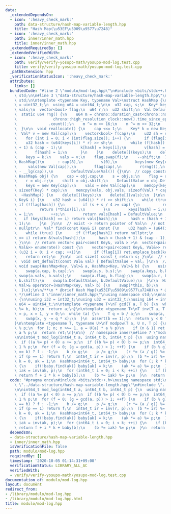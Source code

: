 ```yaml
---
data:
  _extendedDependsOn:
  - icon: ':heavy_check_mark:'
    path: data-structure/hash-map-variable-length.hpp
    title: "Hash Map(\u53EF\u5909\u9577\u7248)"
  - icon: ':heavy_check_mark:'
    path: inner/inner_math.hpp
    title: inner/inner_math.hpp
  _extendedRequiredBy: []
  _extendedVerifiedWith:
  - icon: ':heavy_check_mark:'
    path: verify/verify-yosupo-math/yosupo-mod-log.test.cpp
    title: verify/verify-yosupo-math/yosupo-mod-log.test.cpp
  _pathExtension: hpp
  _verificationStatusIcon: ':heavy_check_mark:'
  attributes:
    links: []
  bundledCode: "#line 2 \"modulo/mod-log.hpp\"\n#include <bits/stdc++.h>\nusing namespace\
    \ std;\n\n#line 3 \"data-structure/hash-map-variable-length.hpp\"\nusing namespace\
    \ std;\n\ntemplate <typename Key, typename Val>\nstruct HashMap {\n  using u32\
    \ = uint32_t;\n  using u64 = uint64_t;\n\n  u32 cap, s;\n  Key* keys;\n  Val*\
    \ vals;\n  vector<bool> flag;\n  u64 r;\n  u32 shift;\n  Val DefaultValue;\n\n\
    \  static u64 rng() {\n    u64 m = chrono::duration_cast<chrono::nanoseconds>(\n\
    \                chrono::high_resolution_clock::now().time_since_epoch())\n  \
    \              .count();\n    m ^= m >> 16;\n    m ^= m << 32;\n    return m;\n\
    \  }\n\n  void reallocate() {\n    cap <<= 1;\n    Key* k = new Key[cap];\n  \
    \  Val* v = new Val[cap];\n    vector<bool> f(cap);\n    u32 sh = shift - 1;\n\
    \    for (int i = 0; i < (int)flag.size(); i++) {\n      if (flag[i]) {\n    \
    \    u32 hash = (u64(keys[i]) * r) >> sh;\n        while (f[hash]) hash = (hash\
    \ + 1) & (cap - 1);\n        k[hash] = keys[i];\n        v[hash] = vals[i];\n\
    \        f[hash] = 1;\n      }\n    }\n    delete[](keys);\n    delete[](vals);\n\
    \    keys = k;\n    vals = v;\n    flag.swap(f);\n    --shift;\n  }\n\n  explicit\
    \ HashMap()\n      : cap(8),\n        s(0),\n        keys(new Key[cap]),\n   \
    \     vals(new Val[cap]),\n        flag(cap),\n        r(rng()),\n        shift(64\
    \ - __lg(cap)),\n        DefaultValue(Val()) {}\n\n  // copy constructor\n  HashMap(const\
    \ HashMap& obj) {\n    cap = obj.cap;\n    s = obj.s;\n    flag = obj.flag;\n\
    \    r = obj.r;\n    shift = obj.shift;\n    DefaultValue = obj.DefaultValue;\n\
    \    keys = new Key[cap];\n    vals = new Val[cap];\n    memcpy(keys, obj.keys,\
    \ sizeof(Key) * cap);\n    memcpy(vals, obj.vals, sizeof(Val) * cap);\n  }\n\n\
    \  ~HashMap() {\n    delete[](keys);\n    delete[](vals);\n  }\n\n  Val& operator[](const\
    \ Key& i) {\n    u32 hash = (u64(i) * r) >> shift;\n    while (true) {\n     \
    \ if (!flag[hash]) {\n        if (s + s / 4 >= cap) {\n          reallocate();\n\
    \          return (*this)[i];\n        }\n        keys[hash] = i;\n        flag[hash]\
    \ = 1;\n        ++s;\n        return vals[hash] = DefaultValue;\n      }\n   \
    \   if (keys[hash] == i) return vals[hash];\n      hash = (hash + 1) & (cap -\
    \ 1);\n    }\n  }\n\n  // exist -> return pointer of Val\n  // not exist -> return\
    \ nullptr\n  Val* find(const Key& i) const {\n    u32 hash = (u64(i) * r) >> shift;\n\
    \    while (true) {\n      if (!flag[hash]) return nullptr;\n      if (keys[hash]\
    \ == i) return &(vals[hash]);\n      hash = (hash + 1) & (cap - 1);\n    }\n \
    \ }\n\n  // return vector< pair<const Key&, val& > >\n  vector<pair<const Key&,\
    \ Val&>> enumerate() const {\n    vector<pair<const Key&, Val&>> ret;\n    for\
    \ (u32 i = 0; i < cap; ++i)\n      if (flag[i]) ret.emplace_back(keys[i], vals[i]);\n\
    \    return ret;\n  }\n\n  int size() const { return s; }\n\n  // set default_value\n\
    \  void set_default(const Val& val) { DefaultValue = val; }\n\n  // swap\n  friend\
    \ void swap(HashMap<Key, Val>& a, HashMap<Key, Val>& b) {\n    using std::swap;\n\
    \    swap(a.cap, b.cap);\n    swap(a.s, b.s);\n    swap(a.keys, b.keys);\n   \
    \ swap(a.vals, b.vals);\n    swap(a.flag, b.flag);\n    swap(a.r, b.r);\n    swap(a.shift,\
    \ b.shift);\n    swap(a.DefaultValue, b.DefaultValue);\n  }\n\n  HashMap<Key,\
    \ Val>& operator=(HashMap<Key, Val> b) {\n    swap(*this, b);\n    return *this;\n\
    \  }\n};\n\n/**\n * @brief Hash Map(\u53EF\u5909\u9577\u7248)\n * @docs docs/data-structure/hash-map.md\n\
    \ */\n#line 3 \"inner/inner_math.hpp\"\nusing namespace std;\n\nnamespace inner\
    \ {\n\nusing i32 = int32_t;\nusing u32 = uint32_t;\nusing i64 = int64_t;\nusing\
    \ u64 = uint64_t;\n\ntemplate <typename T>\nT gcd(T a, T b) {\n  while (b) swap(a\
    \ %= b, b);\n  return a;\n}\n\ntemplate <typename T>\nT inv(T a, T p) {\n  T b\
    \ = p, x = 1, y = 0;\n  while (a) {\n    T q = b / a;\n    swap(a, b %= a);\n\
    \    swap(x, y -= q * x);\n  }\n  assert(b == 1);\n  return y < 0 ? y + p : y;\n\
    }\n\ntemplate <typename T, typename U>\nT modpow(T a, U n, T p) {\n  T ret = 1\
    \ % p;\n  for (; n; n >>= 1, a = U(a) * a % p)\n    if (n & 1) ret = U(ret) *\
    \ a % p;\n  return ret;\n}\n\n}  // namespace inner\n#line 7 \"modulo/mod-log.hpp\"\
    \n\nint64_t mod_log(int64_t a, int64_t b, int64_t p) {\n  using namespace inner;\n\
    \  if ((a %= p) < 0) a += p;\n  if ((b %= p) < 0) b += p;\n  int64_t f, g, r =\
    \ 1 % p;\n  for (f = 0; (g = gcd(a, p)) > 1; ++f) {\n    if (b % g) return (r\
    \ == b) ? f : -1;\n    b /= g;\n    p /= g;\n    (r *= (a / g)) %= p;\n  }\n \
    \ if (p == 1) return f;\n  int64_t ir = inv(r, p);\n  (b *= ir) %= p;\n  int64_t\
    \ k = 0, ak = 1;\n  HashMap<int64_t, int64_t> baby;\n  for (; k * k < p; ++k)\
    \ {\n    if(!baby.find(ak)) baby[ak] = k;\n    (ak *= a) %= p;\n  }\n  int64_t\
    \ iak = inv(ak, p);\n  for (int64_t i = 0; i < k; ++i) {\n    if (baby.find(b))\
    \ return f + i * k + baby[b];\n    (b *= iak) %= p;\n  }\n  return -1;\n}\n"
  code: "#pragma once\n#include <bits/stdc++.h>\nusing namespace std;\n\n#include\
    \ \"../data-structure/hash-map-variable-length.hpp\"\n#include \"../inner/inner_math.hpp\"\
    \n\nint64_t mod_log(int64_t a, int64_t b, int64_t p) {\n  using namespace inner;\n\
    \  if ((a %= p) < 0) a += p;\n  if ((b %= p) < 0) b += p;\n  int64_t f, g, r =\
    \ 1 % p;\n  for (f = 0; (g = gcd(a, p)) > 1; ++f) {\n    if (b % g) return (r\
    \ == b) ? f : -1;\n    b /= g;\n    p /= g;\n    (r *= (a / g)) %= p;\n  }\n \
    \ if (p == 1) return f;\n  int64_t ir = inv(r, p);\n  (b *= ir) %= p;\n  int64_t\
    \ k = 0, ak = 1;\n  HashMap<int64_t, int64_t> baby;\n  for (; k * k < p; ++k)\
    \ {\n    if(!baby.find(ak)) baby[ak] = k;\n    (ak *= a) %= p;\n  }\n  int64_t\
    \ iak = inv(ak, p);\n  for (int64_t i = 0; i < k; ++i) {\n    if (baby.find(b))\
    \ return f + i * k + baby[b];\n    (b *= iak) %= p;\n  }\n  return -1;\n}"
  dependsOn:
  - data-structure/hash-map-variable-length.hpp
  - inner/inner_math.hpp
  isVerificationFile: false
  path: modulo/mod-log.hpp
  requiredBy: []
  timestamp: '2020-10-05 01:14:31+09:00'
  verificationStatus: LIBRARY_ALL_AC
  verifiedWith:
  - verify/verify-yosupo-math/yosupo-mod-log.test.cpp
documentation_of: modulo/mod-log.hpp
layout: document
redirect_from:
- /library/modulo/mod-log.hpp
- /library/modulo/mod-log.hpp.html
title: modulo/mod-log.hpp
---
```

